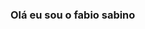### Olá eu sou o fabio sabino

<!--
**Fabiodmx/fabiodmx** is a ✨ _special_ ✨ repository because its `README.md` (this file) appears on your GitHub profile.

Here are some ideas to get you started:

- 🔭 Hoje eu trabalho com cloud devops
- 🌱 Estudando na facudade anhanguera redes de computadores
- 👯 Estagiando em uma empresa de consultoria 
- 🤔
- 💬 
- 📫
- 😄 
.
-->
